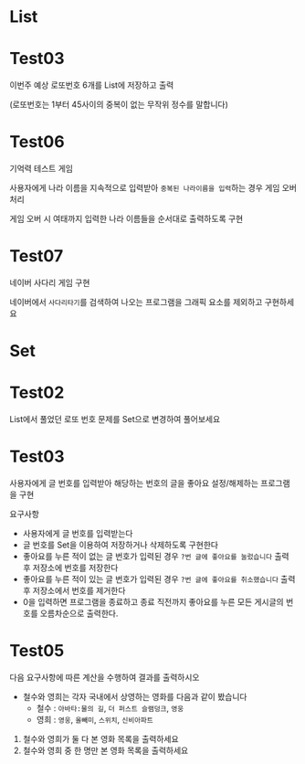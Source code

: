 # List

# Test03

이번주 예상 로또번호 6개를 List에 저장하고 출력

(로또번호는 1부터 45사이의 중복이 없는 무작위 정수를 말합니다) 

# Test06

기억력 테스트 게임

사용자에게 나라 이름을 지속적으로 입력받아 `중복된 나라이름을 입력`하는 경우 게임 오버 처리

게임 오버 시 여태까지 입력한 나라 이름들을 순서대로 출력하도록 구현

# Test07

네이버 사다리 게임 구현

네이버에서 `사다리타기`를 검색하여 나오는 프로그램을 그래픽 요소를 제외하고 구현하세요

# Set

# Test02

List에서 풀었던 로또 번호 문제를 Set으로 변경하여 풀어보세요

# Test03

사용자에게 글 번호를 입력받아 해당하는 번호의 글을 좋아요 설정/해제하는 프로그램을 구현

요구사항

- 사용자에게 글 번호를 입력받는다
- 글 번호를 Set을 이용하여 저장하거나 삭제하도록 구현한다
- 좋아요를 누른 적이 없는 글 번호가 입력된 경우 `?번 글에 좋아요를 눌렀습니다` 출력 후 저장소에 번호를 저장한다
- 좋아요를 누른 적이 있는 글 번호가 입력된 경우 `?번 글에 좋아요를 취소했습니다` 출력 후 저장소에서 번호를 제거한다
- 0을 입력하면 프로그램을 종료하고 종료 직전까지 좋아요를 누른 모든 게시글의 번호를 오름차순으로 출력한다.

# Test05

다음 요구사항에 따른 계산을 수행하여 결과를 출력하시오

- 철수와 영희는 각자 국내에서 상영하는 영화를 다음과 같이 봤습니다
	- 철수 : `아바타:물의 길`, `더 퍼스트 슬램덩크`, `영웅`
	- 영희 : `영웅`, `올빼미`, `스위치`, `신비아파트`
	
1. 철수와 영희가 둘 다 본 영화 목록을 출력하세요
2. 철수와 영희 중 한 명만 본 영화 목록을 출력하세요



















